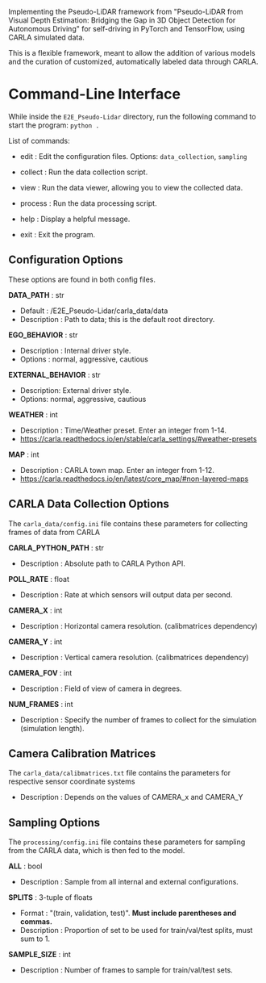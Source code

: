 Implementing the Pseudo-LiDAR framework from "Pseudo-LiDAR from Visual Depth Estimation:
Bridging the Gap in 3D Object Detection for Autonomous Driving" for self-driving in PyTorch and TensorFlow, 
using CARLA simulated data.

This is a flexible framework, meant to allow the addition of various models and the curation of customized, 
automatically labeled data through CARLA.
# Command-Line Interface
While inside the `E2E_Pseudo-Lidar` directory, run the following command to start the program:
`python .`

List of commands:
- edit : Edit the configuration files. Options: `data_collection`, `sampling`
- collect : Run the data collection script.
- view : Run the data viewer, allowing you to view the collected data.
- process : Run the data processing script.

- help : Display a helpful message.
- exit : Exit the program.

## Configuration Options
These options are found in both config files.

**DATA_PATH** : str 
- Default : /E2E_Pseudo-Lidar/carla_data/data
- Description : Path to data; this is the default root directory.

**EGO_BEHAVIOR** : str
- Description : Internal driver style.
- Options : normal, aggressive, cautious

**EXTERNAL_BEHAVIOR** : str
- Description: External driver style.
- Options: normal, aggressive, cautious

**WEATHER** : int
- Description : Time/Weather preset. Enter an integer from 1-14.
- https://carla.readthedocs.io/en/stable/carla_settings/#weather-presets

**MAP** : int
- Description : CARLA town map. Enter an integer from 1-12.
- https://carla.readthedocs.io/en/latest/core_map/#non-layered-maps

## CARLA Data Collection Options
The `carla_data/config.ini` file contains these parameters for collecting frames of data from CARLA

**CARLA_PYTHON_PATH** : str
- Description : Absolute path to CARLA Python API.

**POLL_RATE** : float
- Description : Rate at which sensors will output data per second.

**CAMERA_X** : int
- Description : Horizontal camera resolution. (calibmatrices dependency)

**CAMERA_Y** : int
- Description : Vertical camera resolution. (calibmatrices dependency)

**CAMERA_FOV** : int
- Description : Field of view of camera in degrees.

**NUM_FRAMES** : int
- Description : Specify the number of frames to collect for the simulation (simulation length).

## Camera Calibration Matrices
The `carla_data/calibmatrices.txt` file contains the parameters for respective sensor coordinate systems
- Description : Depends on the values of CAMERA_x and CAMERA_Y

## Sampling Options
The `processing/config.ini` file contains these parameters for sampling from the CARLA data, which is then fed to the model. 

**ALL** : bool
- Description : Sample from all internal and external configurations.

**SPLITS** : 3-tuple of floats
- Format : "(train, validation, test)". **Must include parentheses and commas.**
- Description : Proportion of set to be used for train/val/test splits, must sum to 1.

**SAMPLE_SIZE** : int
- Description : Number of frames to sample for train/val/test sets.
